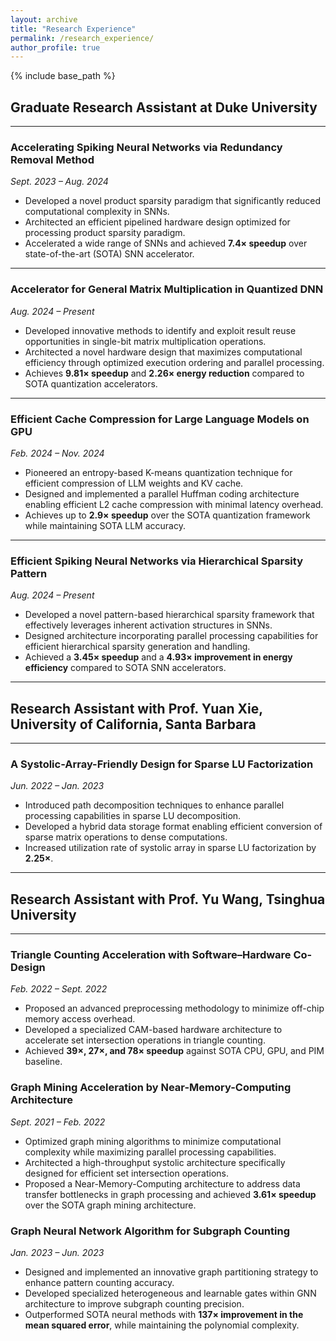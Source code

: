 ```yaml
---
layout: archive
title: "Research Experience"
permalink: /research_experience/
author_profile: true
---
```


{% include base_path %}

## Graduate Research Assistant at Duke University

---

### Accelerating Spiking Neural Networks via Redundancy Removal Method
*Sept. 2023 – Aug. 2024*

- Developed a novel product sparsity paradigm that significantly reduced computational complexity in SNNs.
- Architected an efficient pipelined hardware design optimized for processing product sparsity paradigm.
- Accelerated a wide range of SNNs and achieved **7.4× speedup** over state-of-the-art (SOTA) SNN accelerator.

---

### Accelerator for General Matrix Multiplication in Quantized DNN
*Aug. 2024 – Present*

- Developed innovative methods to identify and exploit result reuse opportunities in single-bit matrix multiplication operations.
- Architected a novel hardware design that maximizes computational efficiency through optimized execution ordering and parallel processing.
- Achieves **9.81× speedup** and **2.26× energy reduction** compared to SOTA quantization accelerators.

---

### Efficient Cache Compression for Large Language Models on GPU
*Feb. 2024 – Nov. 2024*

- Pioneered an entropy-based K-means quantization technique for efficient compression of LLM weights and KV cache.
- Designed and implemented a parallel Huffman coding architecture enabling efficient L2 cache compression with minimal latency overhead.
- Achieves up to **2.9× speedup** over the SOTA quantization framework while maintaining SOTA LLM accuracy.

---

### Efficient Spiking Neural Networks via Hierarchical Sparsity Pattern
*Aug. 2024 – Present*

- Developed a novel pattern-based hierarchical sparsity framework that effectively leverages inherent activation structures in SNNs.
- Designed architecture incorporating parallel processing capabilities for efficient hierarchical sparsity generation and handling.
- Achieved a **3.45× speedup** and a **4.93× improvement in energy efficiency** compared to SOTA SNN accelerators.

---

## Research Assistant with Prof. Yuan Xie, University of California, Santa Barbara

--- 

### A Systolic-Array-Friendly Design for Sparse LU Factorization
*Jun. 2022 – Jan. 2023*

- Introduced path decomposition techniques to enhance parallel processing capabilities in sparse LU decomposition.
- Developed a hybrid data storage format enabling efficient conversion of sparse matrix operations to dense computations.
- Increased utilization rate of systolic array in sparse LU factorization by **2.25×**.

---

## Research Assistant with Prof. Yu Wang, Tsinghua University

--- 
### Triangle Counting Acceleration with Software–Hardware Co-Design
*Feb. 2022 – Sept. 2022*

- Proposed an advanced preprocessing methodology to minimize off-chip memory access overhead.
- Developed a specialized CAM-based hardware architecture to accelerate set intersection operations in triangle counting.
- Achieved **39×, 27×, and 78× speedup** against SOTA CPU, GPU, and PIM baseline.

### Graph Mining Acceleration by Near-Memory-Computing Architecture
*Sept. 2021 – Feb. 2022*

- Optimized graph mining algorithms to minimize computational complexity while maximizing parallel processing capabilities.
- Architected a high-throughput systolic architecture specifically designed for efficient set intersection operations.
- Proposed a Near-Memory-Computing architecture to address data transfer bottlenecks in graph processing and achieved **3.61× speedup** over the SOTA graph mining architecture.

### Graph Neural Network Algorithm for Subgraph Counting
*Jan. 2023 – Jun. 2023*

- Designed and implemented an innovative graph partitioning strategy to enhance pattern counting accuracy.
- Developed specialized heterogeneous and learnable gates within GNN architecture to improve subgraph counting precision.
- Outperformed SOTA neural methods with **137× improvement in the mean squared error**, while maintaining the polynomial complexity.
